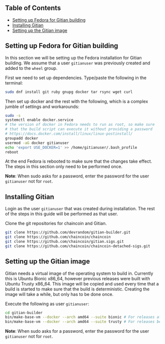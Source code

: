 Table of Contents
------------------

- [Setting up Fedora for Gitian building](#setting-up-fedora-for-gitian-building)
- [Installing Gitian](#installing-gitian)
- [Setting up the Gitian image](#setting-up-the-gitian-image)


Setting up Fedora for Gitian building
--------------------------------------

In this section we will be setting up the Fedora installation for Gitian building.
We assume that a user `gitianuser` was previously created and added to the `wheel` group.

First we need to set up dependencies. Type/paste the following in the terminal:

```bash
sudo dnf install git ruby gnupg docker tar rsync wget curl
```

Then set up docker and the rest with the following, which is a complex jumble of settings and workarounds:

```bash
sudo -s
systemctl enable docker.service
# the version of docker in Fedora needs to run as root, so make sure
# that the build script can execute it without providing a password
# https://docs.docker.com/install/linux/linux-postinstall/
groupadd docker
usermod -aG docker gitianuser
echo 'export USE_DOCKER=1' >> /home/gitianuser/.bash_profile
reboot
```

At the end Fedora is rebooted to make sure that the changes take effect. The steps in this
section only need to be performed once.

**Note**: When sudo asks for a password, enter the password for the user `gitianuser` not for `root`.

Installing Gitian
------------------

Login as the user `gitianuser` that was created during installation.
The rest of the steps in this guide will be performed as that user.

Clone the git repositories for chaincoin and Gitian.

```bash
git clone https://github.com/devrandom/gitian-builder.git
git clone https://github.com/chaincoin/chaincoin
git clone https://github.com/chaincoin/gitian.sigs.git
git clone https://github.com/chaincoin/chaincoin-detached-sigs.git
```

Setting up the Gitian image
-------------------------

Gitian needs a virtual image of the operating system to build in.
Currently this is Ubuntu Bionic x86_64, however previous releases were built
with Ubuntu Trusty x86_64.
This image will be copied and used every time that a build is started to
make sure that the build is deterministic.
Creating the image will take a while, but only has to be done once.

Execute the following as user `gitianuser`:

```bash
cd gitian-builder
bin/make-base-vm --docker --arch amd64 --suite bionic # For releases after and including 0.17.0
bin/make-base-vm --docker --arch amd64 --suite trusty # For releases before 0.17.0
```

**Note**: When sudo asks for a password, enter the password for the user `gitianuser` not for `root`.
